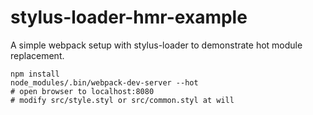 # stylus-loader-hmr-example

A simple webpack setup with stylus-loader to demonstrate hot module replacement.

```
npm install
node_modules/.bin/webpack-dev-server --hot
# open browser to localhost:8080
# modify src/style.styl or src/common.styl at will
```
